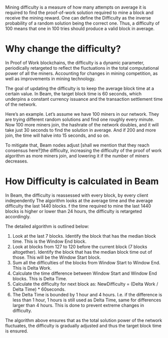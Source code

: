 Mining difficulty is a measure of how many attempts on average it is required to find the proof-of-work solution required to mine a block and receive the mining reward.
One can define the Difficulty as the inverse probability of a random solution being the correct one. Thus, a difficulty of 100 means that one in 100 tries should produce a valid block in average.

# Why change the difficulty?

In Proof of Work blockchains, the difficulty is a dynamic parameter, periodically retargeted to reflect the fluctuations in the total computational power of all the miners. Accounting for changes in mining competition, as well as improvements in mining technology.

The goal of updating the difficulty is to keep the average block time at a certain value. In Beam, the target block time is 60 seconds, which underpins a constant currency issuance and the transaction settlement time of the network.

Here’s an example. Let’s assume we have 100 miners in our network. They are trying different random solutions and find one roughly every minute. Now 100 more miners join, the hashrate of the network doubles, and it will take just 30 seconds to find the solution in average. And if 200 and more join, the time will halve into 15 seconds, and so on. 

To mitigate that, Beam nodes adjust [shall we mention that they reach consensus here?]the difficulty, increasing the difficulty of the proof of work algorithm as more miners join, and lowering it if the number of miners decreases.

# How Difficulty is calculated in Beam

In Beam, the difficulty is reassessed with every block, by every client independently
The algorithm looks at the average time and the average difficulty the last 1440 blocks. f the time required to mine the last 1440 blocks is higher or lower than 24 hours, the difficulty is retargeted accordingly. 

The detailed algorithm is outlined below:

1. Look at the last 7 blocks. Identify the block that has the median block time. This is the Window End block.
1. Look at blocks from 127 to 120 before the current block (7 blocks altogether). Identify the block that has the median block time out of those. This will be the Window Start block.
1. Sum all the difficulties of the blocks from Window Start to Window End. This is Delta Work.
1. Calculate the time difference between Window Start and Window End blocks. This is Delta Time.
1. Calculate the difficulty for next block as: NewDifficulty = (Delta Work / Delta Time) * 60seconds.
1. The Delta Time is bounded by 1 hour and 4 hours. I.e. if the difference is less than 1 hour, 1 hours is still used as Delta Time, same for differences larger than 4 hours. This is done to prevent extreme changes in difficulty.

The algorithm above ensures that as the total solution power of the network fluctuates, the difficulty is gradually adjusted and thus the target block time is ensured.


